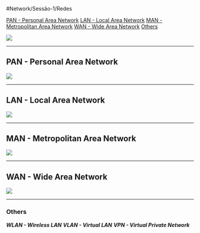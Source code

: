 #Network/Sessão-1/Redes

[PAN - Personal Area Network](#PAN%20-%20Personal%20Area%20Network)
[LAN - Local Area Network](#LAN%20-%20Local%20Area%20Network)
[MAN - Metropolitan Area Network](#MAN%20-%20Metropolitan%20Area%20Network)
[WAN - Wide Area Network](#WAN%20-%20Wide%20Area%20Network)
	[Others](#Others)

![](Imagens/MAIN.png)

---
## PAN - Personal Area Network

![](Imagens/PAN.png)

---

## LAN - Local Area Network

![](Imagens/LAN.png)

---

## MAN - Metropolitan Area Network

![](Imagens/MAN.png)

---

## WAN - Wide Area Network

![](Imagens/WAN.png)

---

### Others

___WLAN - Wireless LAN___
___VLAN - Virtual LAN___
___VPN - Virtual Private Network___
